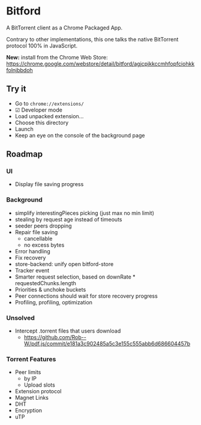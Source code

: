 # Bitford

A BitTorrent client as a Chrome Packaged App.

Contrary to other implementations, this one talks the native
BitTorrent protocol 100% in JavaScript.

**New:** install from the Chrome Web Store: https://chrome.google.com/webstore/detail/bitford/agjcpjkkccmhfopfciohkkfolnjbbdoh

## Try it

* Go to `chrome://extensions/`
* ☑ Developer mode
* Load unpacked extension...
* Choose this directory
* Launch
* Keep an eye on the console of the background page

## Roadmap

### UI

* Display file saving progress

### Background

* simplify interestingPieces picking (just max no min limit)
* stealing by request age instead of timeouts
* seeder peers dropping
* Repair file saving
  * cancellable
  * no excess bytes
* Error handling
* Fix recovery
* store-backend: unify open bitford-store
* Tracker event
* Smarter request selection, based on downRate * requestedChunks.length
* Priorities & unchoke buckets
* Peer connections should wait for store recovery progress
* Profiling, profiling, optimization

### Unsolved

* Intercept .torrent files that users download
  * https://github.com/Rob--W/pdf.js/commit/e181a3c902485a5c3e155c555abb6d686604457b

### Torrent Features

* Peer limits
  * by IP
  * Upload slots
* Extension protocol
* Magnet Links
* DHT
* Encryption
* uTP

